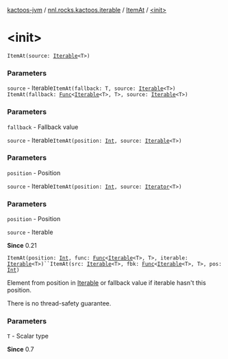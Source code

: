 [kactoos-jvm](../../index.md) / [nnl.rocks.kactoos.iterable](../index.md) / [ItemAt](index.md) / [&lt;init&gt;](.)

# &lt;init&gt;

`ItemAt(source: `[`Iterable`](https://kotlinlang.org/api/latest/jvm/stdlib/kotlin.collections/-iterable/index.html)`<T>)`

### Parameters

`source` - Iterable`ItemAt(fallback: T, source: `[`Iterable`](https://kotlinlang.org/api/latest/jvm/stdlib/kotlin.collections/-iterable/index.html)`<T>)`
`ItemAt(fallback: `[`Func`](../../nnl.rocks.kactoos/-func/index.md)`<`[`Iterable`](https://kotlinlang.org/api/latest/jvm/stdlib/kotlin.collections/-iterable/index.html)`<T>, T>, source: `[`Iterable`](https://kotlinlang.org/api/latest/jvm/stdlib/kotlin.collections/-iterable/index.html)`<T>)`

### Parameters

`fallback` - Fallback value

`source` - Iterable`ItemAt(position: `[`Int`](https://kotlinlang.org/api/latest/jvm/stdlib/kotlin/-int/index.html)`, source: `[`Iterable`](https://kotlinlang.org/api/latest/jvm/stdlib/kotlin.collections/-iterable/index.html)`<T>)`

### Parameters

`position` - Position

`source` - Iterable`ItemAt(position: `[`Int`](https://kotlinlang.org/api/latest/jvm/stdlib/kotlin/-int/index.html)`, source: `[`Iterator`](https://kotlinlang.org/api/latest/jvm/stdlib/kotlin.collections/-iterator/index.html)`<T>)`

### Parameters

`position` - Position

`source` - Iterable

**Since**
0.21

`ItemAt(position: `[`Int`](https://kotlinlang.org/api/latest/jvm/stdlib/kotlin/-int/index.html)`, func: `[`Func`](../../nnl.rocks.kactoos/-func/index.md)`<`[`Iterable`](https://kotlinlang.org/api/latest/jvm/stdlib/kotlin.collections/-iterable/index.html)`<T>, T>, iterable: `[`Iterable`](https://kotlinlang.org/api/latest/jvm/stdlib/kotlin.collections/-iterable/index.html)`<T>)``ItemAt(src: `[`Iterable`](https://kotlinlang.org/api/latest/jvm/stdlib/kotlin.collections/-iterable/index.html)`<T>, fbk: `[`Func`](../../nnl.rocks.kactoos/-func/index.md)`<`[`Iterable`](https://kotlinlang.org/api/latest/jvm/stdlib/kotlin.collections/-iterable/index.html)`<T>, T>, pos: `[`Int`](https://kotlinlang.org/api/latest/jvm/stdlib/kotlin/-int/index.html)`)`

Element from position in [Iterable](https://kotlinlang.org/api/latest/jvm/stdlib/kotlin.collections/-iterable/index.html)
or fallback value if iterable hasn't this position.

There is no thread-safety guarantee.

### Parameters

`T` - Scalar type

**Since**
0.7

